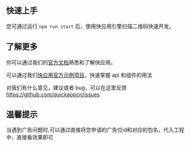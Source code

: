 ## 快速上手

您可通过运行 `npm run start` 后，使用快应用引擎扫描二维码快速开发。

## 了解更多

你可以通过我们的[官方文档](https://doc.quickapp.cn/)熟悉和了解快应用。

可以通过我们[快应用官方示例项目](https://github.com/quickappcn/sample)，快速掌握
api 和组件的用法

对我们有什么意见，建议或者 bug，可以在这里反馈
https://github.com/quickappcn/issues

## 温馨提示

当遇到广告问题时,可以通过直接将您申请的广告位id和对应的包名，代入工程中，直接看效果即可